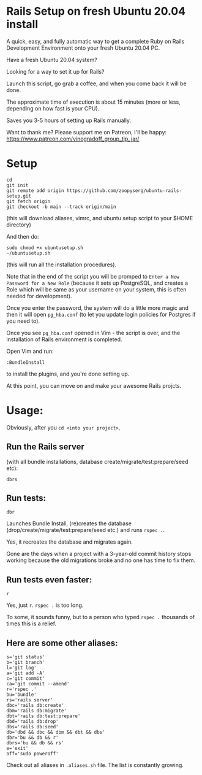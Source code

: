 # Rails Setup on fresh Ubuntu 20.04 install

A quick, easy, and fully automatic way to get a complete Ruby on Rails Development Environment onto your fresh Ubuntu 20.04 PC.

Have a fresh Ubuntu 20.04 system?

Looking for a way to set it up for Rails?

Launch this script, go grab a coffee, and when you come back it will be done.

The approximate time of execution is about 15 minutes (more or less, depending on how fast is your CPU).

Saves you 3-5 hours of setting up Rails manually.

Want to thank me?
Please support me on Patreon, I'll be happy: https://www.patreon.com/vinogradoff_group_tip_jar/

# Setup
````
cd
git init
git remote add origin https://github.com/zoopyserg/ubuntu-rails-setup.git
git fetch origin
git checkout -b main --track origin/main
````

(this will download aliases, vimrc, and ubuntu setup script to your $HOME directory)

And then do:
````
sudo chmod +x ubuntusetup.sh
~/ubuntusetup.sh
````
(this will run all the installation procedures).

Note that in the end of the script you will be promped to `Enter a New Password for a New Role` (because it sets up PostgreSQL, and creates a Role which will be same as your username on your system, this is often needed for development).

Once you enter the password, the system will do a little more magic and then it will open `pg_hba.conf` (to let you update login policies for Postgres if you need to).

Once you see `pg_hba.conf` opened in Vim - the script is over, and the installation of Rails environment is completed.

Open Vim and run:
````
:BundleInstall
````
to install the plugins, and you're done setting up.

At this point, you can move on and make your awesome Rails projcts.

# Usage:
Obviously, after you `cd <into your project>`,

## Run the Rails server
(with all bundle installations, database create/migrate/test:prepare/seed etc):
````
dbrs
````

## Run tests:
````
dbr
````
Launches Bundle Install, (re)creates the database (drop/create/migrate/test:prepare/seed etc.) and runs `rspec .`.

Yes, it recreates the database and migrates again.

Gone are the days when a project with a 3-year-old commit history stops working because the old migrations broke and no one has time to fix them.

## Run tests even faster:
````
r
````
Yes, just `r`. `rspec .` is too long.

To some, it sounds funny, but to a person who typed `rspec .` thousands of times this is a relief.

## Here are some other aliases:
````
s='git status'
b='git branch'
l='git log'
a='git add -A'
c='git commit'
ca='git commit --amend'
r='rspec .'
bu='bundle'
rs='rails server'
dbc='rails db:create'
dbm='rails db:migrate'
dbt='rails db:test:prepare'
dbd='rails db:drop'
dbs='rails db:seed'
db='dbd && dbc && dbm && dbt && dbs'
dbr='bu && db && r'
dbrs='bu && db && rs'
e='exit'
off='sudo poweroff'
````

Check out all aliases in `.aliases.sh` file.
The list is constantly growing.
